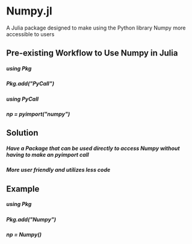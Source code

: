 # Numpy.jl
A Julia package designed to make using the Python library Numpy more accessible to users

## Pre-existing Workflow to Use Numpy in Julia
##### using Pkg
##### Pkg.add("PyCall")
##### using PyCall
##### np = pyimport("numpy")

## Solution 
##### Have a Package that can be used directly to access Numpy without having to make an pyimport call 
##### More user friendly and utilizes less code

## Example
##### using Pkg
##### Pkg.add("Numpy")
##### np = Numpy()
